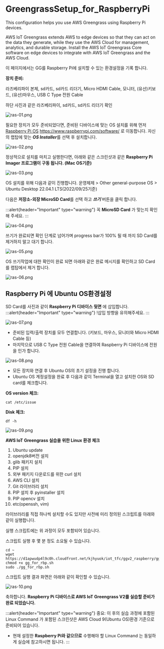 # GreengrassSetup_for_RaspberryPi
This configuration helps you use AWS Greengrass using Raspberry Pi devices.

AWS IoT Greengrass extends AWS to edge devices so that they can act on the data they generate, while they use the AWS Cloud for management, analytics, and durable storage. Install the AWS IoT Greengrass Core software on edge devices to integrate with AWS IoT Greengrass and the AWS Cloud.

이 페이지에서는 GG를 Raspberry Pi에 설치할 수 있는 환경설정을 기록 합니다.

**장치 준비:** 

라즈베리파이 본체, sd카드, sd카드 리더기, Micro HDMI Cable, 모니터, (유선)키보드, (유선)마우스, USB C Type 전원 Cable

하단 사진과 같은 라즈베리파이, sd카드, sd카드 리더기 확인

![ras-01.png](../img/ras-01.png)

필요한 장치가 모두 준비되었다면,
준비된 디바이스에 맞는 OS 설치를 위해 먼저 [Raspberry Pi OS](https://www.raspberrypi.com/software/) https://www.raspberrypi.com/software/ 로 이동합니다.
자신의 랩탑에 맞는 ***OS Installer***를 선택 후 설치합니다.

![ras-02.png](/static/images/1/ras-02.png)

정상적으로 설치를 마치고 실행한다면, 아래와 같은 스크린샷과 같은 **Raspberry Pi Imager 프로그램이 구동 됩니다. (Mac OS기준)**

![ras-03.png](/static/images/1/ras-03.png)

OS 설치를 위해 다음과 같이 진행합니다.
운영체제 > Other general-purpose OS > Ubuntu Desktop 22.04.1 LTS(2022/09/25기준)

다음은 **저장소-외장 MicroSD Card**를 선택 하고 ***쓰기*** 버튼을 클릭 합니다.

:::alert{header="Important" type="warning"}
꼭 **MicroSD Card** 가 맞는지 확인해 주세요.
:::

![ras-04.png](/static/images/1/ras-04.png)

쓰기가 완료되면 확인 단계로 넘어가며 progress bar가 100% 될 때 까지 SD Card를 제거하지 말고 대기 합니다.

![ras-05.png](/static/images/1/ras-05.png)

OS 쓰기작업에 대한 확인이 완료 되면 아래와 같은 완료 메시지를 확인하고 SD Card를 랩탑에서 제거 합니다.

![ras-06.png](/static/images/1/ras-06.png)

## Raspberry Pi 에 Ubuntu OS환경설정

SD Card를 사진과 같이 **Raspberry Pi 디바이스 뒷면** 에 삽입합니다.
  :::alert{header="Important" type="warning"}
  !삽입 방향을 유의해주세요.
  :::

![ras-07.png](/static/images/1/ras-07.png)

+ 준비된 입력/출력 장치를 모두 연결합니다. (키보드, 마우스, 모니터와 Micro HDMI Cable 등) 
+ 마지막으로 USB C Type 전원 Cable을 연결하여 Raspberry Pi 디바이스에 전원을 인가 합니다.

![ras-08.png](/static/images/1/ras-08.png)

+ 모든 장치와 연결 후 Ubuntu OS의 초기 설정을 진행 합니다.
+ Ubuntu OS 계정설정을 완료 후 다음과 같이 Terminal을 열고 설치한 OS와 SD card를 체크합니다.

**OS version 체크:**
``` shell
cat /etc/issue 
```
**Disk 체크:**
``` shell
df -h 
```

![ras-09.png](/static/images/1/ras-09.png)

**AWS IoT Greengrass 실습을 위한 Linux 환경 체크**

1. Ubuntu update
2. openjdk8버전 설치
3. glib 패키지 설치
4. PIP 설치 
5. 외부 패키지 다운로드를 위한 curl 설치
6. AWS CLI 설치
7. Git 라이브러리 설치
8. PIP 설치 후 pyinstaller 설치
9. PIP opencv 설치
10. etc(openssh, vim)

라이브러리를 직접 하나씩 설치할 수도 있지만 사전에 미리 정의된 스크립트를 아래와 같이 실행합니다.

실행 스크립트에는 위 과정이 모두 포함되어 있습니다. 

스크립트 실행 후 몇 분 정도 소요될 수 있습니다.

``` shell
cd ~
wget https://d1apwudp4l9c0h.cloudfront.net/kjhyuok/iot_tfc/ggv2_raspberry/gg_for_rbp.sh
chmod +x gg_for_rbp.sh
sudo ./gg_for_rbp.sh
```
스크립트 실행 결과 화면은 아래와 같이 확인할 수 있습니다.

![ras-10.png](/static/images/1/ras-10.png)

축하합니다. **Raspberry Pi 디바이스로 AWS IoT Greengrass V2를 실습할 준비가 완료 되었습니다.**

:::alert{header="Important" type="warning"}
중요: 이 후의 실습 과정에 포함된 Linux Command 가 포함된 스크린샷은 AWS Cloud 9(Ubuntu OS)환경 기준으로 준비되어 있습니다.
+ 현재 설정한 **Raspberry Pi와 같으므로** 수행해야 할 Linux Command 는 동일하게 실습에 참고하시면 됩니다.
:::
